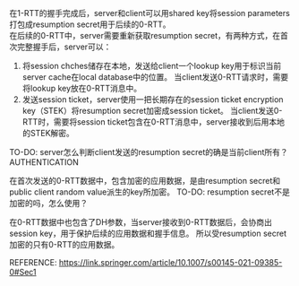 在1-RTT的握手完成后，server和client可以用shared key将session parameters打包成resumption secret用于后续的0-RTT。  
在后续的0-RTT中，server需要重新获取resumption secret，有两种方式，在首次完整握手后，server可以：
1. 将session chches储存在本地，发送给client一个lookup key用于标识当前server cache在local database中的位置。
当client发送0-RTT请求时，需要将lookup key放在0-RTT消息中。
2. 发送session ticket，server使用一把长期存在的session ticket encryption key（STEK）将resumption secret加密成session ticket。
当client发送0-RTT时，需要将session ticket包含在0-RTT消息中，server接收到后用本地的STEK解密。

TO-DO: server怎么判断client发送的resumption secret的确是当前client所有？AUTHENTICATION

在首次发送的0-RTT数据中，包含加密的应用数据，是由resumption secret和public client random value派生的key所加密。
TO-DO: resumption secret不是加密的吗，怎么使用？  

在0-RTT数据中也包含了DH参数，当server接收到0-RTT数据后，会协商出session key，用于保护后续的应用数据和握手信息。
所以受resumption secret加密的只有0-RTT的应用数据。



REFERENCE:
https://link.springer.com/article/10.1007/s00145-021-09385-0#Sec1
